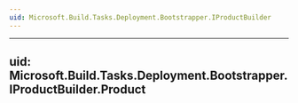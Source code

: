 ```yaml
---
uid: Microsoft.Build.Tasks.Deployment.Bootstrapper.IProductBuilder
---
```


---
uid: Microsoft.Build.Tasks.Deployment.Bootstrapper.IProductBuilder.Product
---

